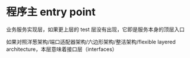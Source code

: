 # 程序主 entry point

业务服务实现层，如果更上层的 test 层没有出现，它即是服务本身的顶层入口

如果对照洋葱架构/端口适配器架构/六边形架构/整洁架构/flexible layered architecture，本层意味着接口层（interfaces）